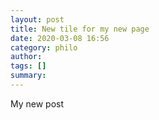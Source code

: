 ```yaml
---
layout: post
title: New tile for my new page
date: 2020-03-08 16:56
category: philo
author: 
tags: []
summary: 
---
```


My new post 
